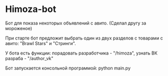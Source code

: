 # Himoza-bot
Бот для показа некоторых объявлений с авито.
(Сделал другу за мороженое)

При старте бот предложит выбрать один из двух разделов с товарами с авито: "Brawl Stars" и "Стринги".

У бота есть функции:
  порадовать разработчика - "/himoza",
  узнать ВК разраба - "/author_vk"

Бот запускается консольной программой: python main.py  
